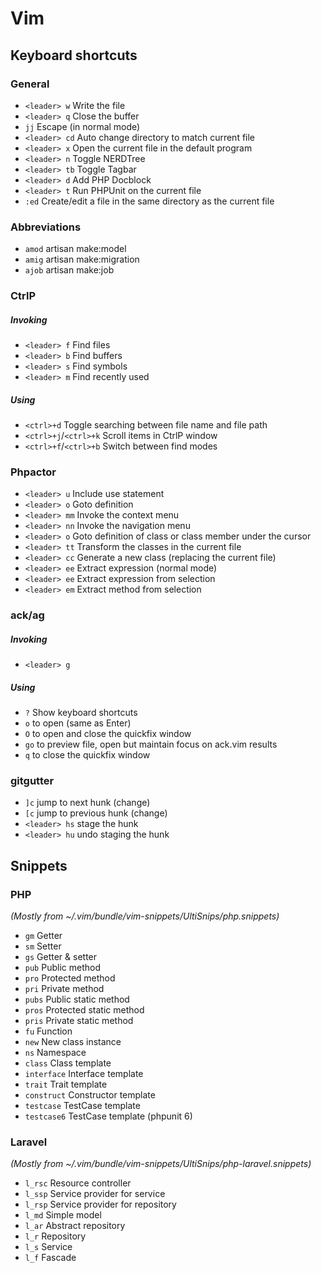 # Vim

## Keyboard shortcuts

### General

* `<leader> w`  Write the file
* `<leader> q`  Close the buffer
* `jj`          Escape (in normal mode)
* `<leader> cd` Auto change directory to match current file
* `<leader> x`  Open the current file in the default program
* `<leader> n`  Toggle NERDTree
* `<leader> tb` Toggle Tagbar
* `<leader> d`  Add PHP Docblock
* `<leader> t`  Run PHPUnit on the current file
* `:ed`         Create/edit a file in the same directory as the current file

### Abbreviations

* `amod` artisan make:model
* `amig` artisan make:migration
* `ajob` artisan make:job

### CtrlP

##### Invoking
* `<leader> f` Find files
* `<leader> b` Find buffers
* `<leader> s` Find symbols
* `<leader> m` Find recently used

##### Using
* `<ctrl>+d` Toggle searching between file name and file path
* `<ctrl>+j`/`<ctrl>+k` Scroll items in CtrlP window
* `<ctrl>+f`/`<ctrl>+b` Switch between find modes

### Phpactor

* `<leader> u`  Include use statement
* `<leader> o`  Goto definition
* `<leader> mm` Invoke the context menu
* `<leader> nn` Invoke the navigation menu
* `<leader> o`  Goto definition of class or class member under the cursor
* `<leader> tt` Transform the classes in the current file
* `<leader> cc` Generate a new class (replacing the current file)
* `<leader> ee` Extract expression (normal mode)
* `<leader> ee` Extract expression from selection
* `<leader> em` Extract method from selection

### ack/ag

##### Invoking

* `<leader> g`

##### Using

* `?`  Show keyboard shortcuts
* `o`  to open (same as Enter)
* `O`  to open and close the quickfix window
* `go` to preview file, open but maintain focus on ack.vim results
* `q`  to close the quickfix window

### gitgutter

* `]c` jump to next hunk (change)
* `[c` jump to previous hunk (change)
* `<leader> hs` stage the hunk
* `<leader> hu` undo staging the hunk

## Snippets

### PHP

*(Mostly from ~/.vim/bundle/vim-snippets/UltiSnips/php.snippets)*

* `gm` Getter
* `sm` Setter
* `gs` Getter & setter
* `pub` Public method
* `pro` Protected method
* `pri` Private method
* `pubs` Public static method
* `pros` Protected static method
* `pris` Private static method
* `fu` Function
* `new` New class instance
* `ns` Namespace
* `class` Class template
* `interface` Interface template
* `trait` Trait template
* `construct` Constructor template
* `testcase` TestCase template
* `testcase6` TestCase template (phpunit 6)

### Laravel

*(Mostly from ~/.vim/bundle/vim-snippets/UltiSnips/php-laravel.snippets)*

* `l_rsc` Resource controller
* `l_ssp` Service provider for service
* `l_rsp` Service provider for repository
* `l_md` Simple model
* `l_ar` Abstract repository
* `l_r` Repository
* `l_s` Service
* `l_f` Fascade
